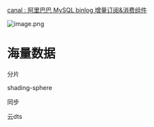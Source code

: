 [canal : 阿里巴巴 MySQL binlog 增量订阅&消费组件](https://github.com/alibaba/canal)

![image.png](1617171508650-d5e894d2-b620-426c-9385-1820baaeda0e.png)

# 海量数据
分片

shading-sphere

同步

云dts